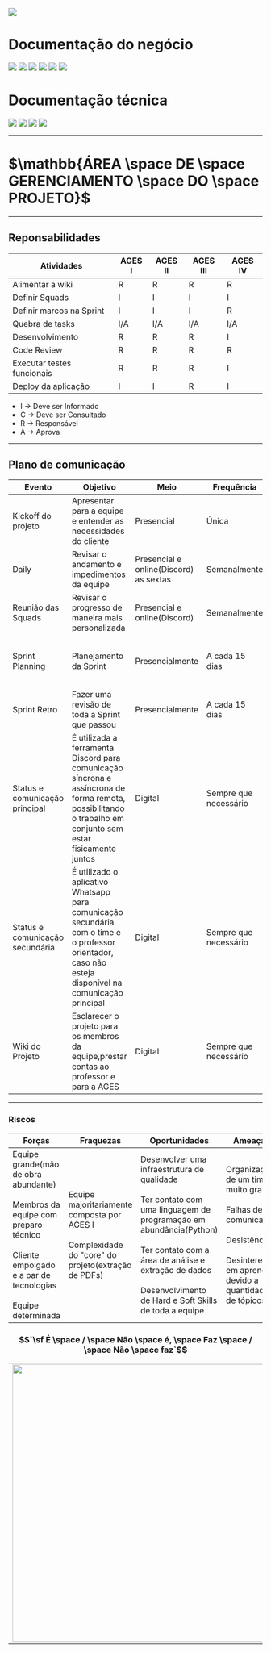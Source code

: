 

[![](https://img.shields.io/badge/Home-000000?style=for-the-badge&logo=markdown&logoColor=white)](home)

# Documentação do negócio
[![](https://img.shields.io/badge/Sprints-000000?style=for-the-badge&logo=markdown&logoColor=white)](sprints)
[![](https://img.shields.io/badge/Requisitos-000000?style=for-the-badge&logo=markdown&logoColor=white)](requisitos)
[![](https://img.shields.io/badge/Processos-000000?style=for-the-badge&logo=markdown&logoColor=white)](processos)
[![](https://img.shields.io/badge/Gerência-FF7518?style=for-the-badge&logo=markdown&logoColor=black)](gerencia)
[![](https://img.shields.io/badge/Horários-000000?style=for-the-badge&logo=markdown&logoColor=white)](horarios)
[![](https://img.shields.io/badge/squads-000000?style=for-the-badge&logo=markdown&logoColor=white)](squads)

# Documentação técnica
[![](https://img.shields.io/badge/Arquitetura-000000?style=for-the-badge&logo=markdown&logoColor=white)](arquitetura)
[![](https://img.shields.io/badge/Mockups-000000?style=for-the-badge&logo=markdown&logoColor=white)](mockups)
[![](https://img.shields.io/badge/Banco_de_dados-000000?style=for-the-badge&logo=markdown&logoColor=white)](banco_dados)
[![](https://img.shields.io/badge/Instalação-000000?style=for-the-badge&logo=markdown&logoColor=white)](instalacao)

---
# $`\mathbb{ÁREA \space DE \space GERENCIAMENTO \space DO \space PROJETO}`$
---

## Reponsabilidades

Atividades|AGES I|AGES II|AGES III|AGES IV
|---|---|---|---|---|
Alimentar a wiki|R|R|R|R
Definir Squads|I|I|I|I
Definir marcos na Sprint|I|I|I|R
Quebra de tasks|I/A|I/A|I/A|I/A
Desenvolvimento|R|R|R|I
Code Review|R|R|R|R
Executar testes funcionais|R|R|R|I
Deploy da aplicação|I|I|R|I

- I $`\to`$ Deve ser Informado
- C $`\to`$ Deve ser Consultado
- R $`\to`$ Responsável
- A $`\to`$ Aprova

---

## Plano de comunicação

Evento| Objetivo|Meio|Frequência|Audiência|Responsável|Entrega
|---|---|---|---|---|---|---|
Kickoff do projeto|Apresentar para a equipe e entender as necessidades do cliente|Presencial|Única|Cliente,equipe e professor orientador|Gerencia do projeto|Resumo das necessidades do cliente (Briefing)
Daily|Revisar o andamento e impedimentos da equipe|Presencial e online(Discord) as sextas|Semanalmente|Equipe|Gerentes e Lider Técnico das Squads|N/A
Reunião das Squads|Revisar o progresso de maneira mais personalizada|Presencial e online(Discord)|Semanalmente|Equipe|Lider técnico da Squad|Resumo em forma de documento
Sprint Planning|Planejamento da Sprint|Presencialmente|A cada 15 dias|Equipe e Professor orientador|Gerência do projeto|Definição das Tasks já estimadas para a Sprint atual
Sprint Retro|Fazer uma revisão de toda a Sprint que passou|Presencialmente|A cada 15 dias|Equipe e Professor Orientador|Gerência do projeto|Plano de ação e feedback da equipe
Status e comunicação principal|É utilizada a ferramenta Discord para comunicação síncrona e assíncrona de forma remota, possibilitando o trabalho em conjunto sem estar fisicamente juntos|Digital|Sempre que necessário|Equipe e Professor Orientador|Gerência do projeto|N/A
Status e comunicação secundária|É utilizado o aplicativo Whatsapp para comunicação secundária com o time e o professor orientador, caso não esteja disponível na comunicação principal|Digital|Sempre que necessário|Equipe e Professor Orientador|Gerência do projeto|N/A
Wiki do Projeto|Esclarecer o projeto para os membros da equipe,prestar contas ao professor e para a AGES|Digital|Sempre que necessário|Equipe|Gerência do Projeto|Wiki

---

### Riscos

Forças|Fraquezas|Oportunidades|Ameaças
|---|---|---|---|
Equipe grande(mão de obra abundante)<br><br>Membros da equipe com preparo técnico<br><br>Cliente empolgado e a par de tecnologias<br><br>Equipe determinada|Equipe majoritariamente composta por AGES I<br><br>Complexidade do "core" do projeto(extração de PDFs)|Desenvolver uma infraestrutura de qualidade<br><br>Ter contato com uma linguagem de programação em abundância(Python)<br><br>Ter contato com a área de análise e extração de dados<br><br>Desenvolvimento de Hard e Soft Skills de toda a equipe|Organização de um time muito grande<br><br>Falhas de comunicação<br><br>Desistências<br><br>Desinteresse em aprender devido a quantidade de tópicos

### $$`\sf É \space / \space Não \space é, \space Faz \space / \space Não \space faz`$$

<table align="center"><tr><td align="center" width="9999">
<img src="https://tools.ages.pucrs.br/veiculos-via-montadora/wiki/-/raw/main/pictures/management/eh-nao-eh-faz-nao-faz.jpg" width="550">
</td></tr></table>

